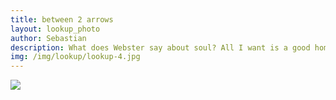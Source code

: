 ```yaml
---
title: between 2 arrows
layout: lookup_photo
author: Sebastian
description: What does Webster say about soul? All I want is a good home and wife and a children, and some food to feed them every night.
img: /img/lookup/lookup-4.jpg
---
```


<img src="{{ site.baseurl }}/img/lookup/lookup-4.jpg">
